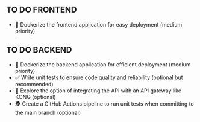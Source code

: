 ## TO DO FRONTEND
- 🐳 Dockerize the frontend application for easy deployment (medium priority)
## TO DO BACKEND
- 🐳 Dockerize the backend application for efficient deployment (medium priority)
- ✅ Write unit tests to ensure code quality and reliability (optional but recommended)
- 🦍 Explore the option of integrating the API with an API gateway like KONG (optional)
- 🕵️ Create a GitHub Actions pipeline to run unit tests when committing to the main branch (optional)
